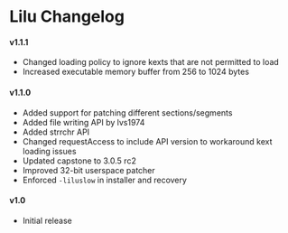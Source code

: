Lilu Changelog
==============

#### v1.1.1
- Changed loading policy to ignore kexts that are not permitted to load
- Increased executable memory buffer from 256 to 1024 bytes

#### v1.1.0
- Added support for patching different sections/segments
- Added file writing API by lvs1974
- Added strrchr API
- Changed requestAccess to include API version to workaround kext loading issues
- Updated capstone to 3.0.5 rc2
- Improved 32-bit userspace patcher
- Enforced `-liluslow` in installer and recovery

#### v1.0
- Initial release
